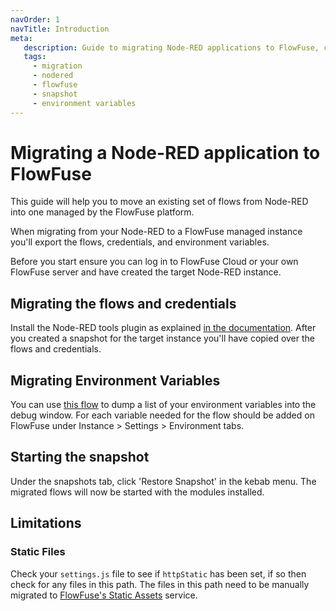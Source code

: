 ```yaml
---
navOrder: 1
navTitle: Introduction
meta:
   description: Guide to migrating Node-RED applications to FlowFuse, covering flows, credentials, environment variables, and handling static files.
   tags:
     - migration
     - nodered
     - flowfuse
     - snapshot
     - environment variables
---
```


# Migrating a Node-RED application to FlowFuse 

This guide will help you to move an existing set of flows from Node-RED into 
one managed by the FlowFuse platform.

When migrating from your Node-RED to a FlowFuse managed instance you'll export
the flows, credentials, and environment variables.

Before you start ensure you can log in to FlowFuse Cloud or your own FlowFuse
server and have created the target Node-RED instance.

## Migrating the flows and credentials

Install the Node-RED tools plugin as explained
[in the documentation](/docs/migration/node-red-tools.md). After you created a snapshot for
the target instance you'll have copied over the flows and credentials.

## Migrating Environment Variables

You can use [this flow](https://flows.nodered.org/flow/8ebfe9ae218aa5105e7da13db14ac272)
to dump a list of your environment variables into the debug window. For each
variable needed for the flow should be added on FlowFuse under 
Instance > Settings > Environment tabs.

## Starting the snapshot

Under the snapshots tab, click 'Restore Snapshot' in the kebab menu. The migrated flows
will now be started with the modules installed.

## Limitations

### Static Files

Check your `settings.js` file to see if `httpStatic` has been set, if so then
check for any files in this path. The files in this path need to be manually
migrated to [FlowFuse's Static Assets](/docs/user/static-asset-service/) service.
